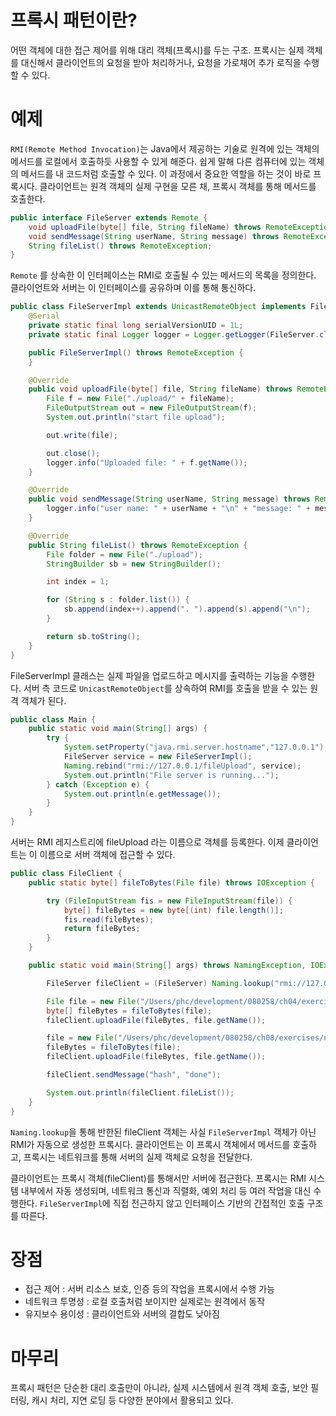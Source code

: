 # 프록시 패턴이란?
어떤 객체에 대한 접근 제어를 위해 대리 객체(프록시)를 두는 구조. 프록시는 실제 객체를 대신해서 클라이언트의 요청을 받아 처리하거나, 요청을 가로채어 추가 로직을 수행할 수 있다.

# 예제
```RMI(Remote Method Invocation)```는 Java에서 제공하는 기술로 원격에 있는 객체의 메서드를 로컬에서 호출하듯 사용할 수 있게 해준다. 쉽게 말해 다른 컴퓨터에 있는 객체의 메서드를 내 코드처럼 호출할 수 있다.
이 과정에서 중요한 역할을 하는 것이 바로 프록시다. 클라이언트는 원격 객체의 실제 구현을 모른 채, 프록시 객체를 통해 메서드를 호출한다.
```java
public interface FileServer extends Remote {
    void uploadFile(byte[] file, String fileName) throws RemoteException, IOException;
    void sendMessage(String userName, String message) throws RemoteException, IOException;
    String fileList() throws RemoteException;
}
```
```Remote``` 를 상속한 이 인터페이스는 RMI로 호출될 수 있는 메서드의 목록을 정의한다.
클라이언트와 서버는 이 인터페이스를 공유하며 이를 통해 통신하다.
```java
public class FileServerImpl extends UnicastRemoteObject implements FileServer {
    @Serial
    private static final long serialVersionUID = 1L;
    private static final Logger logger = Logger.getLogger(FileServer.class.getName());

    public FileServerImpl() throws RemoteException {
    }

    @Override
    public void uploadFile(byte[] file, String fileName) throws RemoteException, IOException {
        File f = new File("./upload/" + fileName);
        FileOutputStream out = new FileOutputStream(f);
        System.out.println("start file upload");

        out.write(file);

        out.close();
        logger.info("Uploaded file: " + f.getName());
    }

    @Override
    public void sendMessage(String userName, String message) throws RemoteException, IOException {
        logger.info("user name: " + userName + "\n" + "message: " + message);
    }

    @Override
    public String fileList() throws RemoteException {
        File folder = new File("./upload");
        StringBuilder sb = new StringBuilder();

        int index = 1;

        for (String s : folder.list()) {
            sb.append(index++).append(". ").append(s).append("\n");
        }

        return sb.toString();
    }
}
```
FileServerImpl 클래스는 실제 파일을 업로드하고 메시지를 출력하는 기능을 수행한다. 서버 측 코드로 ```UnicastRemoteObject```를 상속하여 RMI를 호출을 받을 수 있는 원격 객체가 된다.
```java
public class Main {
    public static void main(String[] args) {
        try {
            System.setProperty("java.rmi.server.hostname","127.0.0.1");
            FileServer service = new FileServerImpl();
            Naming.rebind("rmi://127.0.0.1/fileUpload", service);
            System.out.println("File server is running...");
        } catch (Exception e) {
            System.out.println(e.getMessage());
        }
    }
}
```
서버는 RMI 레지스트리에 fileUpload 라는 이름으로 객체를 등록한다. 이제 클라이언트는 이 이름으로 서버 객체에 접근할 수 있다.
```java
public class FileClient {
    public static byte[] fileToBytes(File file) throws IOException {

        try (FileInputStream fis = new FileInputStream(file)) {
            byte[] fileBytes = new byte[(int) file.length()];
            fis.read(fileBytes);
            return fileBytes;
        }
    }

    public static void main(String[] args) throws NamingException, IOException, NotBoundException {

        FileServer fileClient = (FileServer) Naming.lookup("rmi://127.0.0.1/fileUpload");

        File file = new File("/Users/phc/development/080258/ch04/exercises/image-gallery/Dockerfile");
        byte[] fileBytes = fileToBytes(file);
        fileClient.uploadFile(fileBytes, file.getName());

        file = new File("/Users/phc/development/080258/ch08/exercises/numbers/docker-compose.yml");
        fileBytes = fileToBytes(file);
        fileClient.uploadFile(fileBytes, file.getName());

        fileClient.sendMessage("hash", "done");

        System.out.println(fileClient.fileList());
    }
}
```
```Naming.lookup```을 통해 반한된 fileClient 객체는 사실 ```FileServerImpl``` 객체가 아닌 RMI가 자동으로 생성한 프록시다. 클라이언트는 이 프록시 객체에서 메서드를 호출하고, 프록시는 네트워크를 통해 서버의 실제 객체로 요청을 전달한다.

클라이언트는 프록시 객체(fileClient)를 통해서만 서버에 접근한다. 프록시는 RMI 시스템 내부에서 자동 생성되며, 네트워크 통신과 직렬화, 예외 처리 등 여러 작업을 대신 수행한다. ```FileServerImpl```에 직접 전근하지 않고 인터페이스 기반의 간접적인 호출 구조를 따른다.

# 장점
- 접근 제어 : 서버 리소스 보호, 인증 등의 작업을 프록시에서 수행 가능
- 네트워크 투명성 : 로컬 호출처럼 보이지만 실제로는 원격에서 동작
- 유지보수 용이성 : 클라이언트와 서버의 결합도 낮아짐

# 마무리
프록시 패턴은 단순한 대리 호출만이 아니라, 실제 시스템에서 원격 객체 호출, 보안 필터링, 캐시 처리, 지연 로딩 등 다양한 분야에서 활용되고 있다. 


